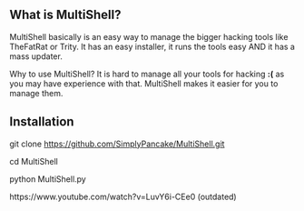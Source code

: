 ## What is MultiShell?
MultiShell basically is an easy way to manage the bigger hacking tools like TheFatRat or Trity. It has an easy installer, it runs the tools easy AND it has a mass updater.

Why to use MultiShell? It is hard to manage all your tools for hacking **:(** as you may have experience with that. MultiShell makes it easier for you to manage them.

## Installation

git clone https://github.com/SimplyPancake/MultiShell.git

cd MultiShell

python MultiShell.py

<OR WATCH THIS VIDEO>
https://www.youtube.com/watch?v=LuvY6i-CEe0   (outdated)
